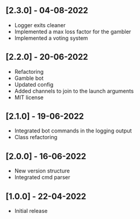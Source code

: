 ## [2.3.0] - 04-08-2022

- Logger exits cleaner
- Implemented a max loss factor for the gambler
- Implemented a voting system

## [2.2.0] - 20-06-2022

- Refactoring
- Gamble bot
- Updated config
- Added channels to join to the launch arguments
- MIT license

## [2.1.0] - 19-06-2022

- Integrated bot commands in the logging output
- Class refactoring

## [2.0.0] - 16-06-2022

- New version structure
- Integrated cmd parser

## [1.0.0] - 22-04-2022

- Initial release